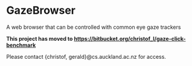 # GazeBrowser
A web browser that can be controlled with common eye gaze trackers

**This project has moved to https://bitbucket.org/christof_l/gaze-click-benchmark**

Please contact {christof, gerald}@cs.auckland.ac.nz for access.
